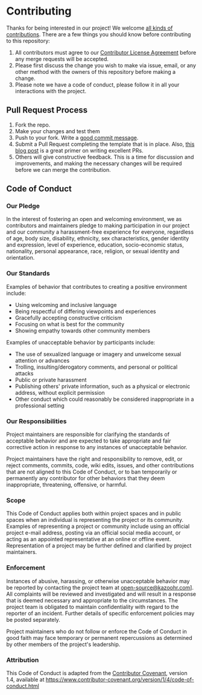 # Contributing

Thanks for being interested in our project! We welcome [all kinds of contributions](https://opensource.guide/how-to-contribute/). There are a few things you should know before contributing to this repository:

1. All contributors must agree to our [Contributor License Agreement](CLA.md) before any merge requests will be accepted.
2. Please first discuss the change you wish to make via issue, email, or any other method with the owners of this repository before making a change.
3. Please note we have a code of conduct, please follow it in all your interactions with the project.

## Pull Request Process

1. Fork the repo.
2. Make your changes and test them
3. Push to your fork. Write a [good commit message](https://tbaggery.com/2008/04/19/a-note-about-git-commit-messages.html).
4. Submit a Pull Request completing the template that is in place. Also, [this blog post](https://blog.github.com/2015-01-21-how-to-write-the-perfect-pull-request/) is a great primer on writing excellent PRs.
5. Others will give constructive feedback. This is a time for discussion and improvements, and making the necessary changes will be required before we can merge the contribution.

## Code of Conduct

### Our Pledge

In the interest of fostering an open and welcoming environment, we as
contributors and maintainers pledge to making participation in our project and
our community a harassment-free experience for everyone, regardless of age, body
size, disability, ethnicity, sex characteristics, gender identity and expression,
level of experience, education, socio-economic status, nationality, personal
appearance, race, religion, or sexual identity and orientation.

### Our Standards

Examples of behavior that contributes to creating a positive environment
include:

- Using welcoming and inclusive language
- Being respectful of differing viewpoints and experiences
- Gracefully accepting constructive criticism
- Focusing on what is best for the community
- Showing empathy towards other community members

Examples of unacceptable behavior by participants include:

- The use of sexualized language or imagery and unwelcome sexual attention or
  advances
- Trolling, insulting/derogatory comments, and personal or political attacks
- Public or private harassment
- Publishing others' private information, such as a physical or electronic
  address, without explicit permission
- Other conduct which could reasonably be considered inappropriate in a
  professional setting

### Our Responsibilities

Project maintainers are responsible for clarifying the standards of acceptable
behavior and are expected to take appropriate and fair corrective action in
response to any instances of unacceptable behavior.

Project maintainers have the right and responsibility to remove, edit, or
reject comments, commits, code, wiki edits, issues, and other contributions
that are not aligned to this Code of Conduct, or to ban temporarily or
permanently any contributor for other behaviors that they deem inappropriate,
threatening, offensive, or harmful.

### Scope

This Code of Conduct applies both within project spaces and in public spaces
when an individual is representing the project or its community. Examples of
representing a project or community include using an official project e-mail
address, posting via an official social media account, or acting as an appointed
representative at an online or offline event. Representation of a project may be
further defined and clarified by project maintainers.

### Enforcement

Instances of abusive, harassing, or otherwise unacceptable behavior may be
reported by contacting the project team at [open-source@kazoohr.com]()]. All
complaints will be reviewed and investigated and will result in a response that
is deemed necessary and appropriate to the circumstances. The project team is
obligated to maintain confidentiality with regard to the reporter of an incident.
Further details of specific enforcement policies may be posted separately.

Project maintainers who do not follow or enforce the Code of Conduct in good
faith may face temporary or permanent repercussions as determined by other
members of the project's leadership.

### Attribution

This Code of Conduct is adapted from the [Contributor Covenant][homepage], version 1.4,
available at https://www.contributor-covenant.org/version/1/4/code-of-conduct.html

[homepage]: https://www.contributor-covenant.org
[version]: http://contributor-covenant.org/version/1/4/
